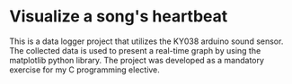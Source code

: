 # Visualize a song's heartbeat

This is a data logger project that utilizes the KY038 arduino sound sensor. The collected data is used to present a real-time graph by using the matplotlib python library.
The project was developed as a mandatory exercise for my C programming elective.

